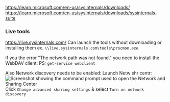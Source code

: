 
https://learn.microsoft.com/en-us/sysinternals/downloads/
https://learn.microsoft.com/en-us/sysinternals/downloads/sysinternals-suite

### Live tools

https://live.sysinternals.com/
Can launch the tools without downloading or installing them
ex. `\\live.sysinternals.com\tools\procmon.exe`

If you the error "The network path was not found." you need to install the WebDAV client:
PS: `get-service webclient`

Also Network discovery needs to be enabled:
Launch Netw  shr centr: ![Screenshot showing the command prompt used to open the Network and Sharing Center](https://assets.tryhackme.com/additional/sysinternals/network-and-sharing.png)  
Click `Change advanced sharing settings` & select `Turn on network discovery`


